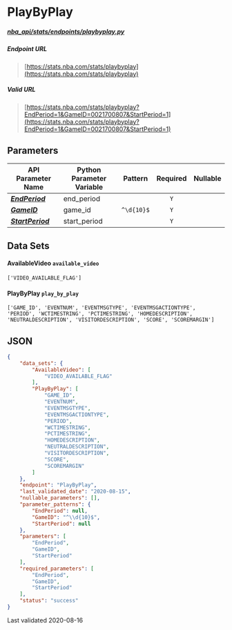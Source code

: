 # PlayByPlay
##### [nba_api/stats/endpoints/playbyplay.py](https://github.com/swar/nba_api/blob/master/nba_api/stats/endpoints/playbyplay.py)

##### Endpoint URL
>[https://stats.nba.com/stats/playbyplay](https://stats.nba.com/stats/playbyplay)

##### Valid URL
>[https://stats.nba.com/stats/playbyplay?EndPeriod=1&GameID=0021700807&StartPeriod=1](https://stats.nba.com/stats/playbyplay?EndPeriod=1&GameID=0021700807&StartPeriod=1)

## Parameters
API Parameter Name | Python Parameter Variable | Pattern | Required | Nullable
------------ | ------------ | :-----------: | :---: | :---:
[_**EndPeriod**_](https://github.com/swar/nba_api/blob/master/docs/nba_api/stats/library/parameters.md#EndPeriod) | end_period |  | `Y` |  | 
[_**GameID**_](https://github.com/swar/nba_api/blob/master/docs/nba_api/stats/library/parameters.md#GameID) | game_id | `^\d{10}$` | `Y` |  | 
[_**StartPeriod**_](https://github.com/swar/nba_api/blob/master/docs/nba_api/stats/library/parameters.md#StartPeriod) | start_period |  | `Y` |  | 

## Data Sets
#### AvailableVideo `available_video`
```text
['VIDEO_AVAILABLE_FLAG']
```

#### PlayByPlay `play_by_play`
```text
['GAME_ID', 'EVENTNUM', 'EVENTMSGTYPE', 'EVENTMSGACTIONTYPE', 'PERIOD', 'WCTIMESTRING', 'PCTIMESTRING', 'HOMEDESCRIPTION', 'NEUTRALDESCRIPTION', 'VISITORDESCRIPTION', 'SCORE', 'SCOREMARGIN']
```


## JSON
```json
{
    "data_sets": {
        "AvailableVideo": [
            "VIDEO_AVAILABLE_FLAG"
        ],
        "PlayByPlay": [
            "GAME_ID",
            "EVENTNUM",
            "EVENTMSGTYPE",
            "EVENTMSGACTIONTYPE",
            "PERIOD",
            "WCTIMESTRING",
            "PCTIMESTRING",
            "HOMEDESCRIPTION",
            "NEUTRALDESCRIPTION",
            "VISITORDESCRIPTION",
            "SCORE",
            "SCOREMARGIN"
        ]
    },
    "endpoint": "PlayByPlay",
    "last_validated_date": "2020-08-15",
    "nullable_parameters": [],
    "parameter_patterns": {
        "EndPeriod": null,
        "GameID": "^\\d{10}$",
        "StartPeriod": null
    },
    "parameters": [
        "EndPeriod",
        "GameID",
        "StartPeriod"
    ],
    "required_parameters": [
        "EndPeriod",
        "GameID",
        "StartPeriod"
    ],
    "status": "success"
}
```

Last validated 2020-08-16